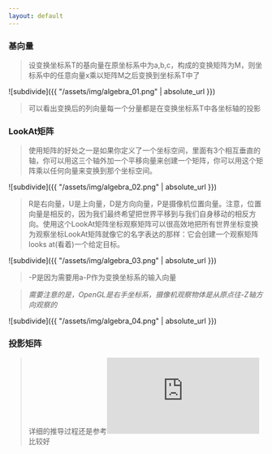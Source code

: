 ```yaml
---
layout: default
---
```


### [](header-3) 基向量

> 设变换坐标系T的基向量在原坐标系中为a,b,c，构成的变换矩阵为M，则坐标系中的任意向量x乘以矩阵M之后变换到坐标系T中了

![subdivide]({{ "/assets/img/algebra_01.png" | absolute_url }})

> 可以看出变换后的列向量每一个分量都是在变换坐标系T中各坐标轴的投影

### [](header-3) LookAt矩阵

> 使用矩阵的好处之一是如果你定义了一个坐标空间，里面有3个相互垂直的轴，你可以用这三个轴外加一个平移向量来创建一个矩阵，你可以用这个矩阵乘以任何向量来变换到那个坐标空间。

![subdivide]({{ "/assets/img/algebra_02.png" | absolute_url }})

> R是右向量，U是上向量，D是方向向量，P是摄像机位置向量。注意，位置向量是相反的，因为我们最终希望把世界平移到与我们自身移动的相反方向。使用这个LookAt矩阵坐标观察矩阵可以很高效地把所有世界坐标变换为观察坐标LookAt矩阵就像它的名字表达的那样：它会创建一个观察矩阵looks at(看着)一个给定目标。

![subdivide]({{ "/assets/img/algebra_03.png" | absolute_url }})

> -P是因为需要用a-P作为变换坐标系的输入向量

> *需要注意的是，OpenGL是右手坐标系，摄像机观察物体是从原点往-Z轴方向观察的*

![subdivide]({{ "/assets/img/algebra_04.png" | absolute_url }})

### [](header-3) 投影矩阵

> 详细的推导过程还是参考![这个网站](http://www.songho.ca/opengl/gl_projectionmatrix.html)比较好

